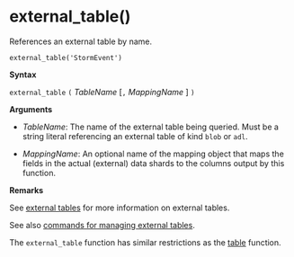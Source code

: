 # external_table()

References an external table by name.

<!--- csl --->
```
external_table('StormEvent')
```

**Syntax**

`external_table` `(` *TableName* [`,` *MappingName* ] `)`

**Arguments**

* *TableName*: The name of the external table being queried.
  Must be a string literal referencing an external table of kind
  `blob` or `adl`. <!-- TODO: Document data formats supported -->

* *MappingName*: An optional name of the mapping object that maps the
  fields in the actual (external) data shards to the columns output
  by this function.

**Remarks**

See [external tables](schema-entities\externaltables.md) for more information
on external tables.

See also [commands for managing external tables](../management\externaltables.md).

The `external_table` function has similar restrictions
as the [table](tablefunction.md) function.
